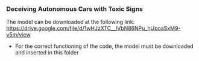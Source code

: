 ### Deceiving Autonomous Cars with Toxic Signs ###


The model can be downloaded at the following link: <br/>
https://drive.google.com/file/d/1wHJzXTC__lVbN86NPu_hUpoaSxM9-v5m/view

* For the correct functioning of the code, the model must be downloaded and inserted in this folder
